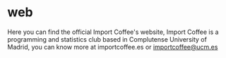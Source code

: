 # web
Here you can find the official Import Coffee's website, Import Coffee is a programming and statistics club based in Complutense University of Madrid, you can know more at importcoffee.es
or importcoffee@ucm.es
